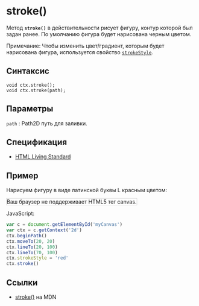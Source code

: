 # stroke()

Метод **`stroke()`** в действительности рисует фигуру, контур которой был задан ранее. По умолчанию фигура будет нарисована черным цветом.

Примечание: Чтобы изменить цвет/градиент, которым будет нарисована фигура, используется свойство [`strokeStyle`](strokestyle.md).

## Синтаксис

```
void ctx.stroke();
void ctx.stroke(path);
```

## Параметры

`path`
: Path2D путь для заливки.

## Спецификация

- [HTML Living Standard](https://html.spec.whatwg.org/multipage/canvas.html#dom-context-2d-stroke)

## Пример

Нарисуем фигуру в виде латинской буквы L красным цветом:

<canvas id="myCanvas" width="300" height="150" style="border:1px solid #d3d3d3;background:#ffffff;">
Ваш браузер не поддерживает HTML5 тег canvas.
</canvas>
<script>
var c=document.getElementById("myCanvas");
var canvOK=1;
try {c.getContext("2d");}
catch (er) {canvOK=0;}
if (canvOK==1){
var ctx=c.getContext("2d");
ctx.beginPath();
ctx.moveTo(20,20);
ctx.lineTo(20,100);
ctx.lineTo(70,100);
ctx.strokeStyle="red";
ctx.stroke();}
</script>

JavaScript:

```js
var c = document.getElementById('myCanvas')
var ctx = c.getContext('2d')
ctx.beginPath()
ctx.moveTo(20, 20)
ctx.lineTo(20, 100)
ctx.lineTo(70, 100)
ctx.strokeStyle = 'red'
ctx.stroke()
```

## Ссылки

- [stroke()](https://developer.mozilla.org/en-US/docs/Web/API/CanvasRenderingContext2D/stroke) на MDN
